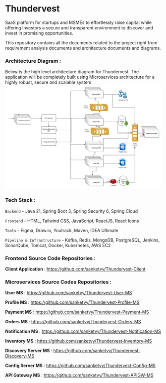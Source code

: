 # Thundervest

SaaS platform for startups and MSMEs to effortlessly raise capital while offering investors a secure and transparent environment to discover and invest in promising opportunities.

This repository contains all the documents related to the project right from requirement analysis documents and architecture documents and diagrams.

### Architecture Diagram :
Below is the high level architecture diagram for Thundervest. The application will be completely built using Microservices architecture for a highly robust, secure and scalable system.
![Thundervest Architecture Diagram](./Thundervest-architecture.jpg)

### Tech Stack :

`Backend` - Java 21, Spring Boot 3, Spring Security 6, Spring Cloud

`Frontend` - HTML, Tailwind CSS, JavaScript, ReactJS, React Icons

`Tools` - Figma, Draw.io, Youtrack, Maven, IDEA Ultimate

`Pipeline & Infrastructure` - Kafka, Redis, MongoDB, PostgreSQL, Jenkins, SonarQube, Tomcat, Docker, Kubernetes, AWS EC2


### Frontend Source Code Repositories :

**Client Application** : https://github.com/sanketvy/Thundervest-Client
### Microservices Source Codes Repositories :
**User MS** : https://github.com/sanketvy/Thundervest-User-MS

**Profile MS** : https://github.com/sanketvy/Thundervest-Profile-MS

**Payment MS** : https://github.com/sanketvy/Thundervest-Payment-MS

**Orders MS** : https://github.com/sanketvy/Thundervest-Orders-MS

**Notification MS** : https://github.com/sanketvy/Thundervest-Notification-MS

**Inventory MS** : https://github.com/sanketvy/Thundervest-Inventory-MS

**Discovery Server MS** : https://github.com/sanketvy/Thundervest-Discovery-MS

**Config Server MS** : https://github.com/sanketvy/Thundervest-Config-MS

**API Gateway MS** : https://github.com/sanketvy/Thundervest-APIGW-MS